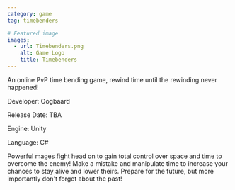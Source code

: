 ```yaml
---
category: game
tag: timebenders

# Featured image
images:
  - url: Timebenders.png
    alt: Game Logo
    title: Timebenders
---
```


An online PvP time bending game, rewind time until the rewinding never happened!
<!--content-->

<p class="dev"><span>Developer:</span> Oogbaard</p>
<p class="detail"><span>Release Date:</span> TBA</p>
<p class="detail"><span>Engine:</span> Unity</p>
<p class="detail"><span>Language:</span> C#</p>
<div class="project-desc">
    <p>Powerful mages fight head on to gain total control over space and time to overcome the enemy! Make a mistake and manipulate time to increase your chances to stay alive and lower theirs. Prepare for the future, but more importantly don't forget about the past!</p>
</div>